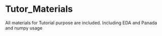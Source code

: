 # Tutor_Materials
All materials for Tutorial purpose are included. 
Including EDA and Panada and numpy usage

